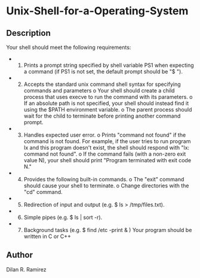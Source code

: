 # Unix-Shell-for-a-Operating-System

## Description
Your shell should meet the following requirements:
 * 1. Prints a prompt string specified by shell variable PS1 when expecting a command (if PS1
is not set, the default prompt should be "$ ").
 * 2. Accepts the standard unix command shell syntax for specifying commands and
parameters
      o Your shell should create a child process that uses execve to run the command with
its parameters.
      o If an absolute path is not specified, your shell should instead find it using the
$PATH environment variable.
      o The parent process should wait for the child to terminate before printing another
command prompt.
 * 3. Handles expected user error.
      o Prints "command not found" if the command is not found. For example, if the
user tries to run program lx and this program doesn't exist, the shell should
respond with "lx: command not found".
      o If the command fails (with a non-zero exit value N), your shell should print
"Program terminated with exit code N."
 * 4. Provides the following built-in commands.
      o The "exit" command should cause your shell to terminate.
   o Change directories with the "cd" command.
 * 5. Redirection of input and output (e.g. $ ls > /tmp/files.txt).
 * 6. Simple pipes (e.g. $ ls | sort -r).
 * 7. Background tasks (e.g. $ find /etc -print & )
Your program should be written in C or C++

## Author
Dilan R. Ramirez
